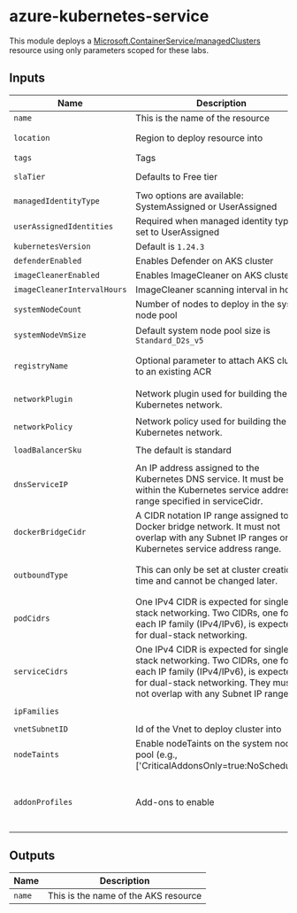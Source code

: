 # azure-kubernetes-service

This module deploys a [Microsoft.ContainerService/managedClusters](https://learn.microsoft.com/azure/templates/microsoft.containerservice/managedclusters?pivots=deployment-language-bicep) resource using only parameters scoped for these labs.

## Inputs

| Name | Description | Expected Value |
|------|-------------|----------------|
| `name` | This is the name of the resource | Whatever you want |
| `location` | Region to deploy resource into | Azure region that offers this resource |
| `tags` | Tags | Object of key/value pairs |
| `slaTier` | Defaults to Free tier | `'Free'` <br/> 'Paid' |
| `managedIdentityType` | Two options are available: SystemAssigned or UserAssigned | `'SystemAssigned'` <br/> `'UserAssigned'` |
| `userAssignedIdentities` | Required when managed identity type is set to UserAssigned | |
| `kubernetesVersion` | Default is `1.24.3` | `'1.24.3'` |
| `defenderEnabled` | Enables Defender on AKS cluster | `true` or `false` |
| `imageCleanerEnabled` | Enables ImageCleaner on AKS cluster. | `true` or `false` |
| `imageCleanerIntervalHours` | ImageCleaner scanning interval in hours | Number |
| `systemNodeCount` | Number of nodes to deploy in the system node pool | Number |
| `systemNodeVmSize` | Default system node pool size is `Standard_D2s_v5` | A valid SKU available in your chosen Azure region |
| `registryName` | Optional parameter to attach AKS cluster to an existing ACR | Name of your registry (you can omit the `azurecr.io` suffix) |
| `networkPlugin` | Network plugin used for building the Kubernetes network. | `'kubenet'` <br/> `'azure'` <br/> `'none'` |
| `networkPolicy` | Network policy used for building the Kubernetes network. | `'calico'` <br/> `'azure'` |
| `loadBalancerSku` | The default is standard | `'Standard'` <br/> `'Basic'` |
| `dnsServiceIP` | An IP address assigned to the Kubernetes DNS service. It must be within the Kubernetes service address range specified in serviceCidr. | `'10.0.0.10'` |
| `dockerBridgeCidr` | A CIDR notation IP range assigned to the Docker bridge network. It must not overlap with any Subnet IP ranges or the Kubernetes service address range. | `'172.17.0.1/16'` |
| `outboundType` | This can only be set at cluster creation time and cannot be changed later. | `'loadBalancer'` <br/> `'managedNATGateway'` <br/> `'userAssignedNATGateway'` <br/> `'userDefinedRouting'` |
| `podCidrs` | One IPv4 CIDR is expected for single-stack networking. Two CIDRs, one for each IP family (IPv4/IPv6), is expected for dual-stack networking. | `'10.244.0.0/16'` |
| `serviceCidrs` | One IPv4 CIDR is expected for single-stack networking. Two CIDRs, one for each IP family (IPv4/IPv6), is expected for dual-stack networking. They must not overlap with any Subnet IP ranges. | `'10.0.0.0/16'` |
| `ipFamilies` | |  `'IPv4'` <br/>  `'IPv6'` |
| `vnetSubnetID` | Id of the Vnet to deploy cluster into | |
| `nodeTaints` | Enable nodeTaints on the system node pool (e.g., [\'CriticalAddonsOnly=true:NoSchedule\']) | |
| `addonProfiles` | Add-ons to enable | No concrete definition so your best bet is to deploy using Azure CLI or Portal and see what the JSON metadata looks like |

## Outputs

| Name | Description |
|------|-------------|
| `name` | This is the name of the AKS resource |
